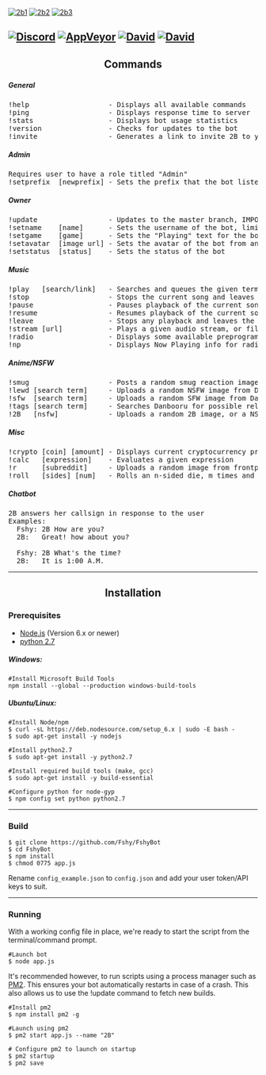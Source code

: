 [![2b1](http://i.imgur.com/hftWBMJ.jpg)](http://arc.moe)
[![2b2](http://i.imgur.com/W87etD2.jpg)](https://discordapp.com/oauth2/authorize?permissions=8&scope=bot&client_id=291311819354800150)
[![2b3](http://i.imgur.com/1WetvDx.jpg)](#installation)

[![Discord](https://discordapp.com/api/guilds/290982567564279809/embed.png)](http://discord.arc.moe/)
[![AppVeyor](https://img.shields.io/appveyor/ci/Fshy/FshyBot.svg?style=flat-square)](https://ci.appveyor.com/project/Fshy/fshybot)
[![David](https://img.shields.io/david/Fshy/FshyBot.svg?style=flat-square)](https://david-dm.org/Fshy/FshyBot)
[![David](https://img.shields.io/david/dev/Fshy/FshyBot.svg?style=flat-square)](https://david-dm.org/Fshy/FshyBot?type=dev)
---
<h2><p align="center">Commands</p></h2>

<h5>General</h5>
<pre>
!help                   - Displays all available commands
!ping                   - Displays response time to server
!stats                  - Displays bot usage statistics
!version                - Checks for updates to the bot
!invite                 - Generates a link to invite 2B to your server
</pre>

<h5>Admin</h5>
<pre>
Requires user to have a role titled "Admin"
!setprefix  [newprefix] - Sets the prefix that the bot listens to
</pre>

<h5>Owner</h5>
<pre>
!update                 - Updates to the master branch, IMPORTANT: Linux Only / Requires PM2
!setname    [name]      - Sets the username of the bot, limited to 2 requests/hr
!setgame    [game]      - Sets the "Playing" text for the bot, leave blank to clear
!setavatar  [image url] - Sets the avatar of the bot from an image url
!setstatus  [status]    - Sets the status of the bot
</pre>


<h5>Music</h5>

<pre>
!play   [search/link]   - Searches and queues the given term link for playback
!stop                   - Stops the current song and leaves the channel
!pause                  - Pauses playback of the current song
!resume                 - Resumes playback of the current song
!leave                  - Stops any playback and leaves the channel
!stream [url]           - Plays a given audio stream, or file from direct URL
!radio                  - Displays some available preprogrammed radio streams
!np                     - Displays Now Playing info for radio streams
</pre>

<h5>Anime/NSFW</h5>

<pre>
!smug                   - Posts a random smug reaction image
!lewd [search term]     - Uploads a random NSFW image from Danbooru, of the given search term
!sfw  [search term]     - Uploads a random SFW image from Danbooru, of the given search term
!tags [search term]     - Searches Danbooru for possible related search tags
!2B   [nsfw]            - Uploads a random 2B image, or a NSFW version if supplied as a parameter
</pre>

<h5>Misc</h5>

<pre>
!crypto [coin] [amount] - Displays current cryptocurrency price or calculated value (optional)
!calc   [expression]    - Evaluates a given expression
!r      [subreddit]     - Uploads a random image from frontpage of a given subreddit
!roll   [sides] [num]   - Rolls an n-sided die, m times and displays the result
</pre>

<h5>Chatbot</h5>

<pre>
2B answers her callsign in response to the user
Examples:
  Fshy: 2B How are you?
  2B:   Great! how about you?

  Fshy: 2B What's the time?
  2B:   It is 1:00 A.M.
</pre>

<hr>
<h2><p align="center">Installation</p></h2>
<h3>Prerequisites</h3>

* [Node.js](https://nodejs.org/en/download/) (Version 6.x or newer)
* [python 2.7](https://www.python.org/download/releases/2.7/)

<h5>Windows:</h5>

```shell
#Install Microsoft Build Tools
npm install --global --production windows-build-tools
```

<h5>Ubuntu/Linux:</h5>

```shell
#Install Node/npm
$ curl -sL https://deb.nodesource.com/setup_6.x | sudo -E bash -
$ sudo apt-get install -y nodejs

#Install python2.7
$ sudo apt-get install -y python2.7

#Install required build tools (make, gcc)
$ sudo apt-get install -y build-essential

#Configure python for node-gyp
$ npm config set python python2.7
```

<hr>

<h3>Build</h3>

```shell
$ git clone https://github.com/Fshy/FshyBot
$ cd FshyBot
$ npm install
$ chmod 0775 app.js
```

Rename `config_example.json` to `config.json` and add your user token/API keys to suit.

<hr>

<h3>Running</h3>

With a working config file in place, we're ready to start the script from the terminal/command prompt.

```shell
#Launch bot
$ node app.js
```

It's recommended however, to run scripts using a process manager such as [PM2](https://github.com/Unitech/pm2). This ensures your bot automatically restarts in case of a crash. This also allows us to use the !update command to fetch new builds.

```shell
#Install pm2
$ npm install pm2 -g

#Launch using pm2
$ pm2 start app.js --name "2B"

# Configure pm2 to launch on startup
$ pm2 startup
$ pm2 save
```
